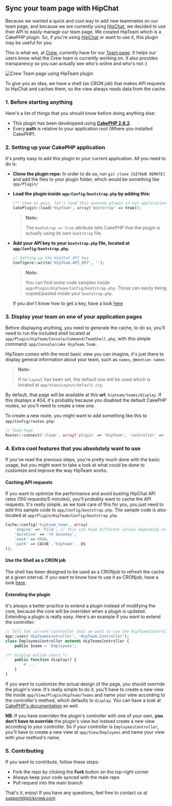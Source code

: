## Sync your team page with HipChat ##
Because we wanted a quick and cool way to add new teammates on our team page, and because we are currently using [HipChat][hipchat_link], we decided to use their API to easily manage our team page. We created HipTeam which is a CakePHP plugin. So, if you're using [HipChat][hipchat_link] or want to use it, this plugin may be useful for you.

This is what we, at [Crew][crew_link], currently have for our [Team page][crew_team_link]. It helps our users know what the Crew team is currently working on. It also provides transparency so you can actually see who's online and who's not :)

![Crew Team page using HipTeam plugin](https://s3.amazonaws.com/uploads.hipchat.com/68355/1212917/oK4a2IApxgL7S80/screencapture-pickcrew-com-team.jpg "Crew Team page")

To give you an idea, we have a shell (as CRON job) that makes API requests to HipChat and caches them, so the view always reads data from the cache.


### 1. Before starting anything ###
Here's a list of things that you should know before doing anything else:

- This plugin has been developped using **[CakePHP 2.6.2][cakephp_version]**.
- Every **path** is relative to your application root (Where you installed CakePHP).

### 2. Setting up your CakePHP application ###
It's pretty easy to add this plugin to your current application. All you need to do is:

- **Clone the plugin repo:**
	In order to do so, run `git clone [GITHUB REMOTE]` and add the files to your plugin folder, which would be something like `app/Plugin/`

-  **Load the plugin inside `app/Config/bootstrap.php` by adding this:**

	```php
	/** Come on guys, let's load this awesome plugin in our application */
	CakePlugin::load('HipTeam', array('bootstrap' => true));
	```

	> **Note:**
	>
	> The `bootstrap => true` attribute tells CakePHP that the plugin is actually using its own `bootstrap` file.

-  **Add your API key to your `bootstrap.php` file, located at `app/Config/bootstrap.php`.**

	```php
	// Setting up the HipChat API key
	Configure::write('HipTeam.API_KEY', '');
	```

	> **Note:**
	>
	> You can find some code samples inside `app/Plugin/HipTeam/Config/bootstrap.php`. Those can easily being copied/pasted inside your `bootstrap.php`.

	If you don't know how to get a key, have a look [here][hipchat_api]

### 3. Display your team on one of your application pages ###
Before displaying anything, you need to generate the cache, to do so, you'll need to run the included shell located at `app/Plugin/HipTeam/Console/Command/TeamShell.php`, with this simple command: `app/Console/cake HipTeam.Team`.

HipTeam comes with the most basic view you can imagine, it's just there to display general information about your team, such as `names`, `@mention names`.

> **Note:**
>
> If no `layout` has been set, the default one will be used which is located at `app/View/Layout/default.ctp`.

By default, that page will be available at this **url**: `hipteam/teams/display`. If this displays a 404, it's probably because you disabled the default CakePHP routes, so you'll need to create a new one.

To create a new route, you might want to add something like this to `app/Config/routes.php`:

```php
// Team Page
Router::connect('/team', array('plugin' => 'HipTeam', 'controller' => 'teams', 'action' => 'display'));
```

### 4. Extra cool features that you absolutely want to use ###
If you've read the previous steps, you're pretty much done with the basic usage, but you might want to take a look at what could be done to customize and improve the way HipTeam works.

#### Caching API requests ####
If you want to optimize the performance and avoid busting HipChat API rates (100 requests/5 minutes), you'll probably want to cache the API requests. It's really simple, as we took care of this for you, you just need to add this sample code to `app/Config/bootstrap.php`. The sample code is also located at `app/Plugin/HipTeam/Config/bootstrap.php`.

```php
Cache::config('hipteam_team', array(
	'engine' => 'File', // This can have different values depending on how you want to cache datas
	'duration' => '+5 minutes',
	'mask' => 0666,
	'path' => CACHE .'hipteam' . DS
));
```

#### Use the Shell as a CRON job ####
The shell has been designed to be used as a CRONjob to refresh the cache at a given interval. If you want to know how to use it as CRONjob, have a look [here][cakephp_cronjob].

#### Extending the plugin ####
It's always a better practice to extend a plugin instead of modifying the core, because the core will be overriden when a plugin is updated. Extending a plugin is really easy. Here's an example if you want to extend the controller:

```php
// Tell the current controller that we want to use the HipTeamsController from the HipTeam plugin
App::uses('HipTeamsController', 'HipTeam.Controller');
class EmployeesController extends HipTeamsController {
	public $name = 'Employees';

/** Display online users */
	public function display() {
		# ...
	}
}
```

If you want to customize the actual design of the page, you should override the plugin's view. It's really simple to do it, you'll have to create a new view file inside `app/View/Plugin/HipTeam/Teams` and name your view according to the controller's method, which defaults to `display`. You can have a look at [CakePHP's documentation][cakephp_book_plugin] as well.

**NB**: If you have overriden the plugin's controller with one of your own, **you don't have to override** the plugin's view but instead create a new view according to your controller. So if your controller is `EmployeesController`, you'll have to create a new view at `app/View/Employees` and name your view with your method's name.


### 5. Contributing ###
If you want to contribute, follow these steps:

- Fork the repo by clicking the **Fork** button on the top-right corner
- Always keep your code synced with the main repo
- Pull request into the main branch

That's it, enjoy! If you have any questions, feel free to contact us at [support@pickcrew.com](mailto:support@pickcrew.com?Subject=About%20the%20HipTeam%plugin)

[crew_link]: https://pickcrew.com
[crew_team_link]: https://pickcrew.com/team
[hipchat_link]: https://www.hipchat.com
[hipchat_api]: https://www.hipchat.com/docs/apiv2
[hipchat_api_user]: https://www.hipchat.com/docs/apiv2/method/view_user
[cakephp_book]: http://book.cakephp.org/2.0/en/plugins/how-to-use-plugins.html#plugin-configuration
[cakephp_version]: http://cakephp.org/changelogs/2.6.2
[cakephp_book_plugin]: http://book.cakephp.org/2.0/en/plugins/how-to-create-plugins.html#overriding-plugin-views-from-inside-your-application
[cakephp_cronjob]: http://book.cakephp.org/2.0/en/console-and-shells/cron-jobs.html
